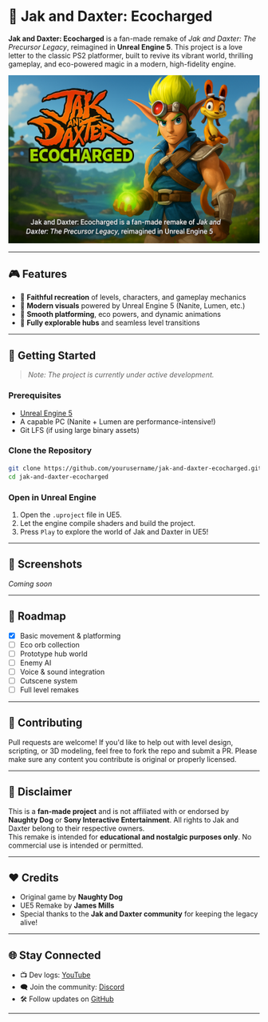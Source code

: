 # 🌟 Jak and Daxter: Ecocharged

**Jak and Daxter: Ecocharged** is a fan-made remake of *Jak and Daxter: The Precursor Legacy*, reimagined in **Unreal Engine 5**. This project is a love letter to the classic PS2 platformer, built to revive its vibrant world, thrilling gameplay, and eco-powered magic in a modern, high-fidelity engine.

![Ecocharged Banner](banner.png) <!-- Replace with your own image link -->

---

## 🎮 Features

- 🔹 **Faithful recreation** of levels, characters, and gameplay mechanics  
- 🔹 **Modern visuals** powered by Unreal Engine 5 (Nanite, Lumen, etc.)  
- 🔹 **Smooth platforming**, eco powers, and dynamic animations  
- 🔹 **Fully explorable hubs** and seamless level transitions  

---

## 🚀 Getting Started

> _Note: The project is currently under active development._

### Prerequisites

- [Unreal Engine 5](https://www.unrealengine.com/en-US/unreal-engine-5)
- A capable PC (Nanite + Lumen are performance-intensive!)
- Git LFS (if using large binary assets)

### Clone the Repository

```bash
git clone https://github.com/yourusername/jak-and-daxter-ecocharged.git
cd jak-and-daxter-ecocharged
```

### Open in Unreal Engine

1. Open the `.uproject` file in UE5.
2. Let the engine compile shaders and build the project.
3. Press `Play` to explore the world of Jak and Daxter in UE5!

---

## 📸 Screenshots

_Coming soon_
<!-- Add screenshots or gifs of gameplay here -->
<!-- <p align="center">
  <img src="screenshot1.png" width="400"/>
  <img src="screenshot2.gif" width="400"/>
</p>-->

---

## 📅 Roadmap

- [x] Basic movement & platforming
- [ ] Eco orb collection
- [ ] Prototype hub world
- [ ] Enemy AI
- [ ] Voice & sound integration
- [ ] Cutscene system
- [ ] Full level remakes

---

## 🤝 Contributing

Pull requests are welcome! If you'd like to help out with level design, scripting, or 3D modeling, feel free to fork the repo and submit a PR. Please make sure any content you contribute is original or properly licensed.

---

## 📜 Disclaimer

This is a **fan-made project** and is not affiliated with or endorsed by **Naughty Dog** or **Sony Interactive Entertainment**. All rights to Jak and Daxter belong to their respective owners.  
This remake is intended for **educational and nostalgic purposes only**. No commercial use is intended or permitted.

---

## ❤️ Credits

- Original game by **Naughty Dog**
- UE5 Remake by **James Mills**
- Special thanks to the **Jak and Daxter community** for keeping the legacy alive!

---

## 🌐 Stay Connected

- 📺 Dev logs: [YouTube](https://www.youtube.com/@JamesMillsDeveloper) 
- 🗨️ Join the community: [Discord](https://discord.gg/M8ESJdDJmY) 
- 🛠️ Follow updates on [GitHub](https://github.com/yourusername/jak-and-daxter-ecocharged)

---
